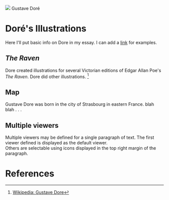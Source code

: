 <a href="https://juncture-digital.org"><img src="https://juncture-digital.org/images/ve-button.png"></a>
Gustave Doré
<param ve-config 
       title="Gustave Doré's Gothic Art"
       author="Sherri"
       banner="https://upload.wikimedia.org/wikipedia/commons/9/98/Gustave_Dor%C3%A9_-_Loch_Lomond.jpg" 
       layout="vertical">

<!-- Entities discussed throughout the essay are typically defined before the essay text and
     are thus available in all text.  Entity identifiers (QIDs) can be found in either
     Wikipedia or Wikidata (https://www.wikidata.org)> -->
<param title="Gustave Doré" eid="Q6682" alias="engraver">
<param title="Strasbourg" eid="Q6602">
<param title="Romanticism" eid="Q37068">


# Doré's Illustrations 

Here I'll put basic info on Dore in my essay. I can add a [link](https://digital.lib.buffalo.edu/collection/LIB-SC001/) for examples. 
<param ve-image 
       label="Gustave Dore"
       description="photograph by Felix Nadar" 
       license="PD"
       url="https://upload.wikimedia.org/wikipedia/commons/2/28/Gustave_Dor%C3%A9_by_Nadar_-_Getty_Museum.jpg">   

## *The Raven*

Dore created illustrations for several Victorian editions of Edgar Allan Poe's *The Raven*. Dore did other illustrations. [^1]
<param ve-image 
       label="Cover of *The Raven*" 
       description="Dore's cover illustration for Edgar Allan Poe's *The Raven*" 
       license="PD" 
       rotate=90
       url="Dore_Raven.jpg">

## Map

Gustave Dore was born in the city of Strasbourg in eastern France. blah blah . . . 
<param ve-map center="Q6602" zoom="11">


## Multiple viewers


Multiple viewers may be defined for a single paragraph of text.  The first viewer defined is displayed as the default viewer.  
Others are selectable using icons displayed in the top right margin of the paragraph.
<param ve-image 
       manifest="https://iiif.juncture-digital.org/manifest/6dd738aed85597cac540ad31dd5818e86ef7f2918c7b43a9eb3123d5538e6e4c">
<param ve-map center="Q36600" zoom="11">

# References

[^1]: [Wikipedia: Gustave Dore](https://en.wikipedia.org/wiki/Girl_with_a_Pearl_Earring)
